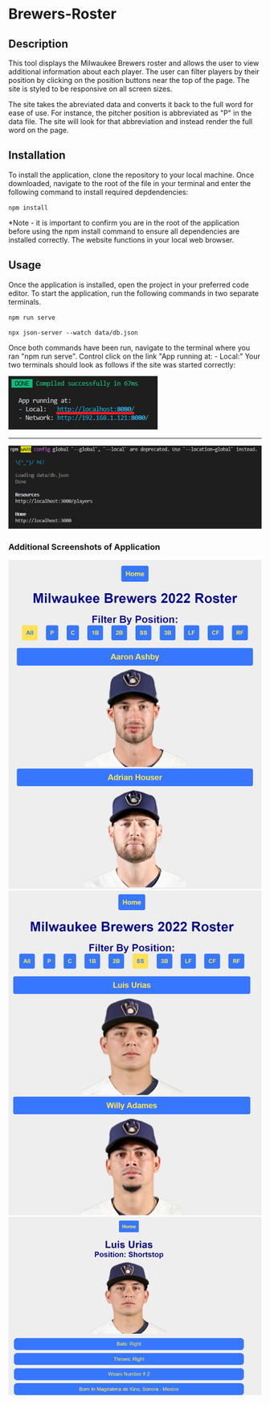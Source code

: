 # Brewers-Roster

## Description
This tool displays the Milwaukee Brewers roster and allows the user to view additional information about each player. The user can filter players by their position by clicking on the position buttons near the top of the page. The site is styled to be responsive on all screen sizes. 

The site takes the abreviated data and converts it back to the full word for ease of use. For instance, the pitcher position is abbreviated as "P" in the data file. The site will look for that abbreviation and instead render the full word on the page.
## Installation
To install the application, clone the repository to your local machine. Once downloaded, navigate to the root of the file in your terminal and enter the following command to install required depdendencies:
```
npm install
```
*Note - it is important to confirm you are in the root of the application before using the npm install command to ensure all dependencies are installed correctly. The website functions in your local web browser.

## Usage
Once the application is installed, open the project in your preferred code editor. To start the application, run the following commands in two separate terminals.
```
npm run serve
```
```
npx json-server --watch data/db.json
```
Once both commands have been run, navigate to the terminal where you ran "npm run serve". Control click on the link "App running at: - Local:" Your two terminals should look as follows if the site was started correctly:

![vue-terminal](/src/assets/terminal1.PNG)
</br>
__________________________________________________________________________________________________
![json-server-terminal](/src/assets/terminal2.PNG)

### Additional Screenshots of Application
![homepage-screenshot](/src/assets/home.PNG)
</br>
![filtered-results-screenshot](/src/assets/filtered.PNG)
</br>
![individual-player-screenshot](/src/assets/individual.PNG)

